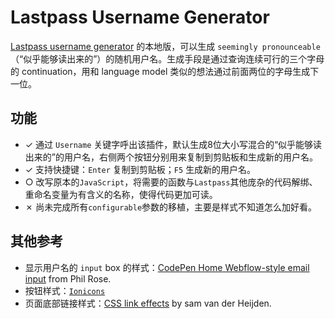 # Lastpass Username Generator

[Lastpass username generator](https://www.lastpass.com/username-generator) 的本地版，可以生成 `seemingly pronounceable`（“似乎能够读出来的”）的随机用户名。生成手段是通过查询连续可行的三个字母的 continuation，用和 language model 类似的想法通过前面两位的字母生成下一位。

## 功能

+ ✓ 通过 `Username` 关键字呼出该插件，默认生成8位大小写混合的“似乎能够读出来的”的用户名，右侧两个按钮分别用来复制到剪贴板和生成新的用户名。
+ ✓ 支持快捷键：`Enter` 复制到剪贴板；`F5` 生成新的用户名。
+ ○ 改写原本的`JavaScript`，将需要的函数与`Lastpass`其他庞杂的代码解绑、重命名变量为有含义的名称，使得代码更加可读。
+ ✗ 尚未完成所有`configurable`参数的移植，主要是样式不知道怎么加好看。

## 其他参考

+ 显示用户名的 `input` box 的样式：[CodePen Home
Webflow-style email input](https://codepen.io/PRtheRose/pen/BNgEJo) from Phil Rose.
+ 按钮样式：[`Ionicons`](https://code.ionicframework.com)
+ 页面底部链接样式：[CSS link effects](https://codepen.io/samvdh/pen/MmZzyR) by sam van der Heijden.
